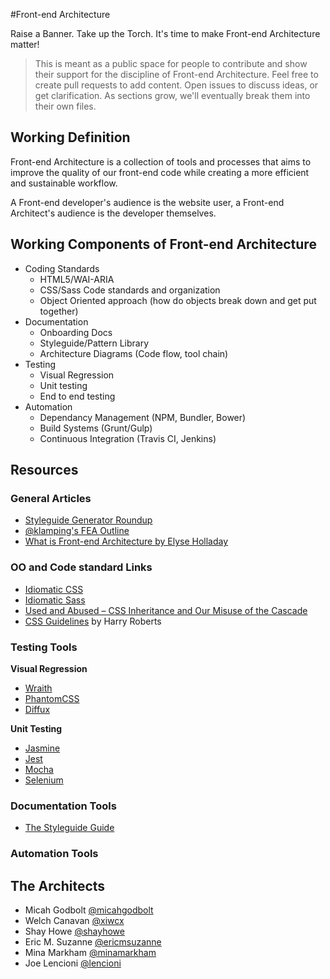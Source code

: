 #Front-end Architecture

Raise a Banner. Take up the Torch. It's time to make Front-end Architecture matter!

> This is meant as a public space for people to contribute and show their support for the discipline of Front-end Architecture. Feel free to create pull requests to add content. Open issues to discuss ideas, or get clarification. As sections grow, we'll eventually break them into their own files.

## Working Definition
Front-end Architecture is a collection of tools and processes that aims to improve the quality of our front-end code while creating a more efficient and sustainable workflow.

A Front-end developer's audience is the website user, a Front-end Architect's audience is the developer themselves. 

## Working Components of Front-end Architecture
* Coding Standards
  * HTML5/WAI-ARIA
  * CSS/Sass Code standards and organization
  * Object Oriented approach (how do objects break down and get put together)
* Documentation
  * Onboarding Docs
  * Styleguide/Pattern Library
  * Architecture Diagrams (Code flow, tool chain)
* Testing
  * Visual Regression
  * Unit testing
  * End to end testing
* Automation
  * Dependancy Management (NPM, Bundler, Bower)
  * Build Systems (Grunt/Gulp)
  * Continuous Integration (Travis CI, Jenkins)

## Resources
### General Articles
- [Styleguide Generator Roundup](http://welchcanavan.com/styleguide-roundup/)
- [@klamping's FEA Outline](https://github.com/klamping/Front-end-Architecture-Outline)
- [What is Front-end Architecture by Elyse Holladay](http://www.elyseholladay.com/posts/2014/10/16/front-end-architect/)

### OO and Code standard Links
- [Idiomatic CSS](https://github.com/necolas/idiomatic-css)
- [Idiomatic Sass](https://github.com/anthonyshort/idiomatic-sass)
- [Used and Abused – CSS Inheritance and Our Misuse of the Cascade](http://phase2technology.com/blog/used-and-abused-css-inheritance-and-our-misuse-of-the-cascade/)
- [CSS Guidelines](http://cssguidelin.es/) by Harry Roberts

### Testing Tools
__Visual Regression__
- [Wraith](https://github.com/BBC-News/wraith)
- [PhantomCSS](https://github.com/Huddle/PhantomCSS)
- [Diffux](https://github.com/diffux/diffux)

__Unit Testing__
- [Jasmine](http://jasmine.github.io/)
- [Jest](https://facebook.github.io/jest/)
- [Mocha](http://visionmedia.github.io/mocha/)
- [Selenium](http://www.seleniumhq.org/)

### Documentation Tools
- [The Styleguide Guide](http://vinspee.me/style-guide-guide/)

### Automation Tools

## The Architects
+ Micah Godbolt [@micahgodbolt](https://twitter.com/micahgodbolt)
+ Welch Canavan [@xiwcx](https://twitter.com/xiwcx)
+ Shay Howe [@shayhowe](https://twitter.com/shayhowe)
+ Eric M. Suzanne [@ericmsuzanne](https://twitter.com/ericmsuzanne)
+ Mina Markham [@minamarkham](https://twitter.com/minamarkham)
+ Joe Lencioni [@lencioni](https://twitter.com/lencioni)
